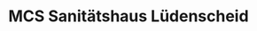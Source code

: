 ---
title: "MCS Sanitätshaus Lüdenscheid"
url: /luedenscheid/mcs-sanitaetshaus-luedenscheid/
shop: Sanitätshaus
---